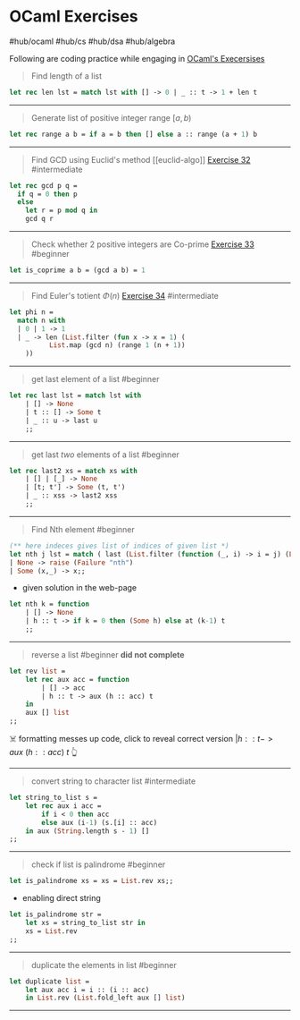 # OCaml Exercises

#hub/ocaml  #hub/cs #hub/dsa #hub/algebra 

Following are coding practice while engaging in [OCaml's Execersises](https://ocaml.org/exercises)

> Find length of a list

```ocaml
let rec len lst = match lst with [] -> 0 | _ :: t -> 1 + len t
```

---

> Generate list of positive integer range $[a, b)$

```ocaml
let rec range a b = if a = b then [] else a :: range (a + 1) b
```

---

> Find GCD using Euclid's method [[euclid-algo]] [Exercise 32](https://ocaml.org/exercises#32) #intermediate 

```ocaml
let rec gcd p q =
  if q = 0 then p
  else
    let r = p mod q in
    gcd q r
```

---

> Check whether 2 positive integers are Co-prime [Exercise 33](https://ocaml.org/exercises#33) #beginner

```ocaml
let is_coprime a b = (gcd a b) = 1
```

---

> Find Euler's totient $\Phi(n)$  [Exercise 34](https://ocaml.org/exercises#34) #intermediate  

```ocaml
let phi n =
  match n with
  | 0 | 1 -> 1
  | _ -> len (List.filter (fun x -> x = 1) (
		  List.map (gcd n) (range 1 (n + 1))
	))
```

---

> get last element of a list #beginner 

```ocaml
let rec last lst = match lst with
	| [] -> None
	| t :: [] -> Some t
	| _ :: u -> last u
	;;
```

---

> get last *two* elements of a list #beginner 

```ocaml
let rec last2 xs = match xs with
	| [] | [_] -> None
	| [t; t'] -> Some (t, t')
	| _ :: xss -> last2 xss
	;;
```

---

> Find Nth element #beginner 

```ocaml
(** here indeces gives list of indices of given list *)
let nth j lst = match ( last (List.filter (function (_, i) -> i = j) (List.combine lst (indices lst)))) with
| None -> raise (Failure "nth")
| Some (x,_) -> x;;
```

- given solution in the web-page

```ocaml
let nth k = function
	| [] -> None
	| h :: t -> if k = 0 then (Some h) else at (k-1) t
	;;
```

---

> reverse a list #beginner **did not complete**

```ocaml
let rev list = 
	let rec aux acc = function
		| [] -> acc
		| h :: t -> aux (h :: acc) t
	in
	aux [] list
;;
```

 ☠️ formatting messes up code, click to reveal correct version $| h::t -> aux\  (h::acc)\  t$ 👆
 
---

> convert string to character list #intermediate 

```ocaml
let string_to_list s = 
	let rec aux i acc = 
		if i < 0 then acc
		else aux (i-1) (s.[i] :: acc)
	in aux (String.length s - 1) []
;;
```

---

> check if list is palindrome #beginner 

```ocaml
let is_palindrome xs = xs = List.rev xs;;
```

- enabling direct string

```ocaml
let is_palindrome str = 
	let xs = string_to_list str in
	xs = List.rev
;;
```

---

> duplicate the elements in list #beginner 

```ocaml
let duplicate list = 
	let aux acc i = i :: (i :: acc)
	in List.rev (List.fold_left aux [] list)
```

---


